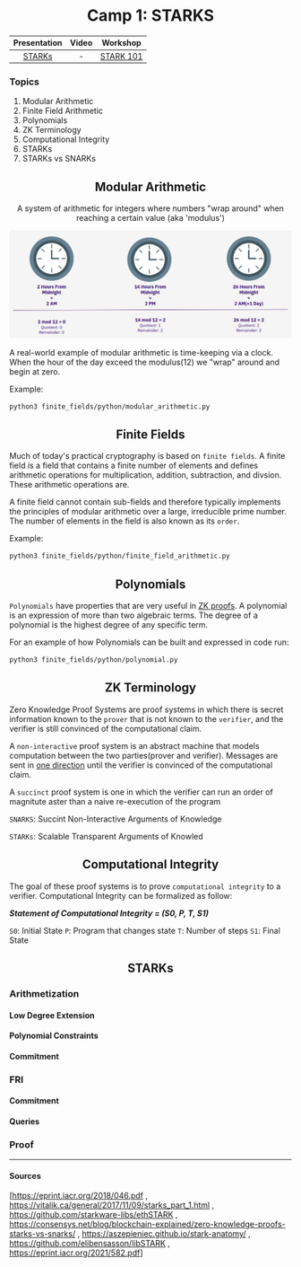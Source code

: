 <div align="center">
    <h1>Camp 1: STARKS</h1>

|Presentation|Video|Workshop
|:----:|:----:|:----:|
|[STARKs](https://drive.google.com/file/d/1asONnOcSnRJwMXF-Zx1uJBdpbMrLYnmE/view?usp=sharing)|-|[STARK 101](https://starkware.co/stark-101)|

</div>

### Topics

<ol>
    <li>Modular Arithmetic</li>
    <li>Finite Field Arithmetic</li>
    <li>Polynomials</li>
    <li>ZK Terminology</li>
    <li>Computational Integrity</li>
    <li>STARKs</li>
    <li>STARKs vs SNARKs</li>
</ol>

<div align="center">
    <h2 id="modular_arithmetic">Modular Arithmetic</h2>
    <p>A system of arithmetic for integers where numbers "wrap around" when reaching a certain value (aka 'modulus')</p>
    <img src="../misc/modular.png">
</div>

A real-world example of modular arithmetic is time-keeping via a clock. When the hour of the day exceed the modulus(12) we "wrap" around and begin at zero.

Example:

```bash
python3 finite_fields/python/modular_arithmetic.py
```

<h2 align="center" id="finite_fields">Finite Fields</h2>

Much of today's practical cryptography is based on `finite fields`. A finite field is a field that contains a finite number of elements and defines arithmetic operations for multiplication, addition, subtraction, and divsion. These arithmetic operations are.

A finite field cannot contain sub-fields and therefore typically implements the principles of modular arithmetic over a large, irreducible prime number. The number of elements in the field is also known as its `order`.

Example:

```bash
python3 finite_fields/python/finite_field_arithmetic.py
```

<h2 align="center" id="polynomials">Polynomials</h2>

`Polynomials` have properties that are very useful in [ZK proofs](https://www.youtube.com/watch?v=iAaSQfZ-2AM). A polynomial is an expression of more than two algebraic terms. The degree of a polynomial is the highest degree of any specific term.

For an example of how Polynomials can be built and expressed in code run:

```bash
python3 finite_fields/python/polynomial.py
```

<h2 align="center" id="zk_terminology">ZK Terminology</h2>

Zero Knowledge Proof Systems are proof systems in which there is secret information known to the `prover` that is not known to the `verifier`, and the verifier is still convinced of the computational claim.

A `non-interactive` proof system is an abstract machine that models computation between the two parties(prover and verifier). Messages are sent in [one direction](https://www.youtube.com/watch?v=QJO3ROT-A4E) until the verifier is convinced of the computational claim.

A `succinct` proof system is one in which the verifier can run an order of magnitute aster than a naive re-execution of the program

`SNARKS`: Succint Non-Interactive Arguments of Knowledge

`STARKs`: Scalable Transparent Arguments of Knowled

<h2 align="center" id="computational_integrity">Computational Integrity</h2>

The goal of these proof systems is to prove `computational integrity` to a verifier. Computational Integrity can be formalized as follow:

***Statement of Computational Integrity = (S0, P, T, S1)***

`S0`: Initial State
`P`: Program that changes state
`T`: Number of steps
`S1`: Final State



<h2 align="center" id="starks">STARKs</h2>

<h3>Arithmetization</h3>

<h4>Low Degree Extension</h4>

<h4>Polynomial Constraints</h4>

<h4>Commitment</h4>

<h3>FRI</h3>

<h4>Commitment</h4>

<h4>Queries</h4>

<h3>Proof</h3>

<hr>

#### Sources

[<https://eprint.iacr.org/2018/046.pdf>
, <https://vitalik.ca/general/2017/11/09/starks_part_1.html>
, <https://github.com/starkware-libs/ethSTARK>
, <https://consensys.net/blog/blockchain-explained/zero-knowledge-proofs-starks-vs-snarks/>
, <https://aszepieniec.github.io/stark-anatomy/>
, <https://github.com/elibensasson/libSTARK>
, <https://eprint.iacr.org/2021/582.pdf>]

